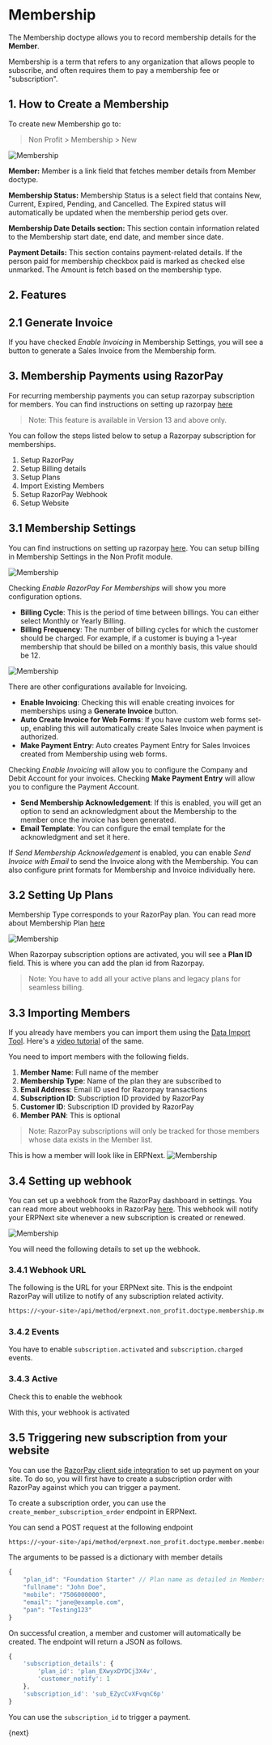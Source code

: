 <!-- add-breadcrumbs -->
# Membership

The Membership doctype allows you to record membership details for the **Member**.

Membership is a term that refers to any organization that allows people to subscribe, and often requires them to pay a membership fee or "subscription".

## 1. How to Create a Membership

To create new Membership go to:

> Non Profit > Membership > New

<img class="screenshot" alt="Membership" src="{{docs_base_url}}/assets/img/non_profit/membership/membership.png">

**Member:** Member is a link field that fetches member details from Member doctype.

**Membership Status:** Membership Status is a select field that contains New, Current, Expired, Pending, and Cancelled. The Expired status will automatically be updated when the membership period gets over.

**Membership Date Details section:** This section contain information related to the Membership start date, end date, and member since date.

**Payment Details:** This section contains payment-related details. If the person paid for membership checkbox paid is marked as checked else unmarked. The Amount is fetch based on the membership type.

## 2. Features

## 2.1 Generate Invoice

If you have checked _Enable Invoicing_ in Membership Settings, you will see a button to generate a Sales Invoice from the Membership form.

## 3. Membership Payments using RazorPay

For recurring membership payments you can setup razorpay subscription for members. You can find instructions on setting up razorpay [here](/docs/user/manual/en/erpnext_integration/razorpay-integration)

> Note: This feature is available in Version 13 and above only.

You can follow the steps listed below to setup a Razorpay subscription for memberships.

1. Setup RazorPay
1. Setup Billing details
1. Setup Plans
1. Import Existing Members
1. Setup RazorPay Webhook
1. Setup Website

## 3.1 Membership Settings

You can find instructions on setting up razorpay [here](/docs/user/manual/en/erpnext_integration/razorpay-integration). You can setup billing in Membership Settings in the Non Profit module.

<img class="screenshot" alt="Membership" src="{{docs_base_url}}/assets/img/non_profit/razorpay-enabled.png">

Checking _Enable RazorPay For Memberships_ will show you more configuration options.

- **Billing Cycle**: This is the period of time between billings. You can either select Monthly or Yearly Billing.
- **Billing Frequency**: The number of billing cycles for which the customer should be charged. For example, if a customer is buying a 1-year membership that should be billed on a monthly basis, this value should be 12.

<img class="screenshot" alt="Membership" src="{{docs_base_url}}/assets/img/non_profit/membership/membership-settings.png">

There are other configurations available for Invoicing.

- **Enable Invoicing**: Checking this will enable creating invoices for memberships using a **Generate Invoice** button.
- **Auto Create Invoice for Web Forms**: If you have custom web forms set-up, enabling this will automatically create Sales Invoice when payment is authorized.
- **Make Payment Entry**: Auto creates Payment Entry for Sales Invoices created from Membership using web forms.

Checking _Enable Invoicing_ will allow you to configure the Company and Debit Account for your invoices. Checking **Make Payment Entry** will allow you to configure the Payment Account.

- **Send Membership Acknowledgement**: If this is enabled, you will get an option to send an acknowledgment about the Membership to the member once the invoice has been generated.
- **Email Template**: You can configure the email template for the acknowledgment and set it here.

If _Send Membership Acknowledgement_ is enabled, you can enable _Send Invoice with Email_ to send the Invoice along with the Membership. You can also configure print formats for Membership and Invoice individually here.

## 3.2 Setting Up Plans

Membership Type corresponds to your RazorPay plan. You can read more about Membership Plan [here](/docs/user/manual/en/non_profit/membership_type)

<img class="screenshot" alt="Membership" src="{{docs_base_url}}/assets/img/non_profit/plan.png">

When Razorpay subscription options are activated, you will see a **Plan ID** field. This is where you can add the plan id from Razorpay.

> Note: You have to add all your active plans and legacy plans for seamless billing.

## 3.3 Importing Members

If you already have members you can import them using the [Data Import Tool](/docs/user/manual/en/setting-up/data/data-import). Here's a [video tutorial](https://www.youtube.com/watch?v=WlGD35DM5LI) of the same.

You need to import members with the following fields.

1. **Member Name**: Full name of the member
1. **Membership Type**: Name of the plan they are subscribed to
1. **Email Address**: Email ID used for Razorpay transactions
1. **Subscription ID**: Subscription ID provided by RazorPay
1. **Customer ID**: Subscription ID provided by RazorPay
1. **Member PAN**: This is optional

> Note: RazorPay subscriptions will only be tracked for those members whose data exists in the Member list.

This is how a member will look like in ERPNext.
<img class="screenshot" alt="Membership" src="{{docs_base_url}}/assets/img/non_profit/member.png">


## 3.4 Setting up webhook

You can set up a webhook from the RazorPay dashboard in settings. You can read more about webhooks in RazorPay [here](https://razorpay.com/docs/webhooks/). This webhook will notify your ERPNext site whenever a new subscription is created or renewed.

<img class="screenshot" alt="Membership" src="{{docs_base_url}}/assets/img/non_profit/razorpay-webhook.png">

You will need the following details to set up the webhook.

### 3.4.1 Webhook URL

The following is the URL for your ERPNext site. This is the endpoint RazorPay will utilize to notify of any subscription related activity.

```sh
https://<your-site>/api/method/erpnext.non_profit.doctype.membership.membership.trigger_razorpay_subscription
```

### 3.4.2 Events

You have to enable `subscription.activated` and `subscription.charged` events.

### 3.4.3 Active
Check this to enable the webhook

With this, your webhook is activated

## 3.5 Triggering new subscription from your website

You can use the [RazorPay client side integration](https://razorpay.com/docs/payment-gateway/web-integration/) to set up payment on your site. To do so, you will first have to create a subscription order with RazorPay against which you can trigger a payment.

To create a subscription order, you can use the `create_member_subscription_order` endpoint in ERPNext.

You can send a POST request at the following endpoint

```sh
https://<your-site>/api/method/erpnext.non_profit.doctype.member.member.create_member_subscription_order
```

The arguments to be passed is a dictionary with member details

```javascript
{
	"plan_id": "Foundation Starter" // Plan name as detailed in Membership Type
	"fullname": "John Doe",
	"mobile": "7506000000",
	"email": "jane@example.com",
	"pan": "Testing123"
}
```

On successful creation, a member and customer will automatically be created. The endpoint will return a JSON as follows.

```javascript
{
	'subscription_details': {
		'plan_id': 'plan_EXwyxDYDCj3X4v',
		'customer_notify': 1
	},
	'subscription_id': 'sub_EZycCvXFvqnC6p'
}
```

You can use the `subscription_id` to trigger a payment.

{next}
